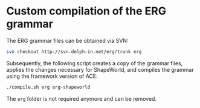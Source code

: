 # Custom compilation of the ERG grammar


The ERG grammar files can be obtained via SVN:

```bash
svn checkout http://svn.delph-in.net/erg/trunk erg
```

Subsequently, the following script creates a copy of the grammar files, applies the changes necessary for ShapeWorld, and compiles the grammar using the framework version of ACE:

```bash
./compile.sh erg erg-shapeworld
```

The `erg` folder is not required anymore and can be removed.
